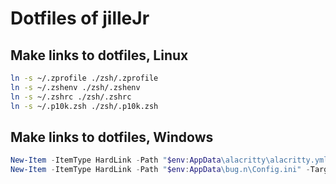 # Dotfiles of jilleJr

## Make links to dotfiles, Linux

```sh
ln -s ~/.zprofile ./zsh/.zprofile
ln -s ~/.zshenv ./zsh/.zshenv
ln -s ~/.zshrc ./zsh/.zshrc
ln -s ~/.p10k.zsh ./zsh/.p10k.zsh
```

## Make links to dotfiles, Windows

```powershell
New-Item -ItemType HardLink -Path "$env:AppData\alacritty\alacritty.yml" -Target ".\alacritty\alacritty.yml"
New-Item -ItemType HardLink -Path "$env:AppData\bug.n\Config.ini" -Target ".\bug.n\Config.ini"
```


